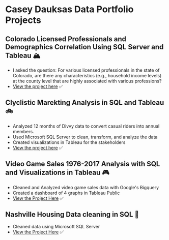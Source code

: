 # **Casey Dauksas Data Portfolio Projects**

## Colorado Licensed Professionals and Demographics Correlation Using SQL Server and Tableau :mountain_snow:
- I asked the question: For various licensed professionals in the state of Colorado, are there any characteristics (e.g., household income levels) at the county level that are highly associated with various professions?
- [View the project here](https://github.com/cdauksas/Colorado_Demographics_and_Labor_Correlation/blob/main/README.md)	:white_check_mark:

##  Clyclistic Marekting Analysis in SQL and Tableau  :bike:
- Analyzed 12 months of Divvy data to convert casual riders into annual members.
- Used Microsoft SQL Server to clean, transform, and analyze the data
- Created visualizations in Tableau for the stakeholders
- [View the project here](https://github.com/cdauksas/BikeShare)	:white_check_mark:

## Video Game Sales 1976-2017 Analysis with SQL and Visualizations in Tableau :video_game:
- Cleaned and Analyzed video game sales data with Google's Bigquery
- Created a dashboard of 4 graphs in Tableau Public
- [View the Project Here](https://github.com/cdauksas/VideoGameSales/blob/main/README.md) :white_check_mark:


##  Nashville Housing Data cleaning in SQL 	:house_with_garden:
- Cleaned data using Microsoft SQL Server
- [View the Project Here](https://github.com/cdauksas/Nashville/tree/main/nashville)	:white_check_mark:
